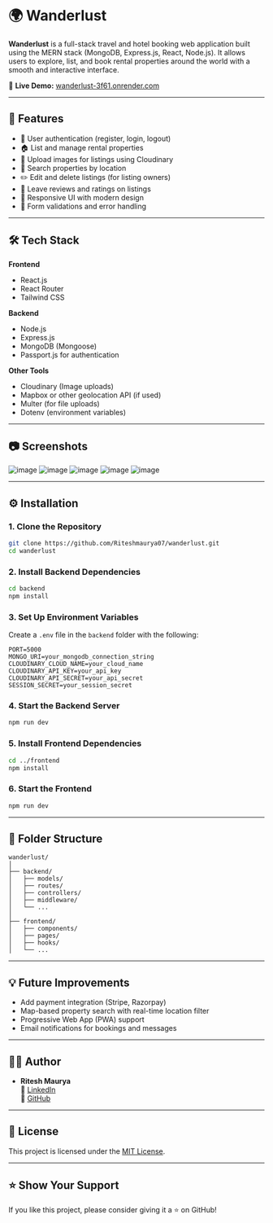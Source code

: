 
# 🌍 Wanderlust

**Wanderlust** is a full-stack travel and hotel booking web application built using the MERN stack (MongoDB, Express.js, React, Node.js). It allows users to explore, list, and book rental properties around the world with a smooth and interactive interface.

🔗 **Live Demo:** [wanderlust-3f61.onrender.com](https://wanderlust-3f61.onrender.com)

---

## 🚀 Features

- 🔐 User authentication (register, login, logout)
- 🏠 List and manage rental properties
- 📸 Upload images for listings using Cloudinary
- 📍 Search properties by location
- ✏️ Edit and delete listings (for listing owners)
- 💬 Leave reviews and ratings on listings
- 🎨 Responsive UI with modern design
- 🧾 Form validations and error handling

---

## 🛠️ Tech Stack

**Frontend**  
- React.js  
- React Router  
- Tailwind CSS  

**Backend**  
- Node.js  
- Express.js  
- MongoDB (Mongoose)  
- Passport.js for authentication  

**Other Tools**  
- Cloudinary (Image uploads)  
- Mapbox or other geolocation API (if used)  
- Multer (for file uploads)  
- Dotenv (environment variables)

---

## 📷 Screenshots

![image](https://github.com/user-attachments/assets/8ea469b7-af95-4259-a0ff-d8d89918dd69)
![image](https://github.com/user-attachments/assets/4d8f48a2-0853-4a46-b5e8-61780dee319e)
![image](https://github.com/user-attachments/assets/4c16f713-57ea-457c-a55b-b88b66226a76)
![image](https://github.com/user-attachments/assets/607a86a9-6fd9-4cbd-b61a-a0e42052abde)
![image](https://github.com/user-attachments/assets/04aa81ba-edd6-4dc1-8b1b-0190421827e1)



---

## ⚙️ Installation

### 1. Clone the Repository

```bash
git clone https://github.com/Riteshmaurya07/wanderlust.git
cd wanderlust
```

### 2. Install Backend Dependencies

```bash
cd backend
npm install
```

### 3. Set Up Environment Variables

Create a `.env` file in the `backend` folder with the following:

```env
PORT=5000
MONGO_URI=your_mongodb_connection_string
CLOUDINARY_CLOUD_NAME=your_cloud_name
CLOUDINARY_API_KEY=your_api_key
CLOUDINARY_API_SECRET=your_api_secret
SESSION_SECRET=your_session_secret
```

### 4. Start the Backend Server

```bash
npm run dev
```

### 5. Install Frontend Dependencies

```bash
cd ../frontend
npm install
```

### 6. Start the Frontend

```bash
npm run dev
```

---

## 📁 Folder Structure

```
wanderlust/
│
├── backend/
│   ├── models/
│   ├── routes/
│   ├── controllers/
│   ├── middleware/
│   └── ...
│
├── frontend/
│   ├── components/
│   ├── pages/
│   ├── hooks/
│   └── ...
```

---

## 💡 Future Improvements

- Add payment integration (Stripe, Razorpay)
- Map-based property search with real-time location filter
- Progressive Web App (PWA) support
- Email notifications for bookings and messages

---

## 🙋‍♂️ Author

- **Ritesh Maurya**  
  🔗 [LinkedIn](https://www.linkedin.com/in/riteshmaurya07)  
  🐙 [GitHub](https://github.com/Riteshmaurya07)

---

## 📜 License

This project is licensed under the [MIT License](LICENSE).

---

## ⭐️ Show Your Support

If you like this project, please consider giving it a ⭐️ on GitHub!
